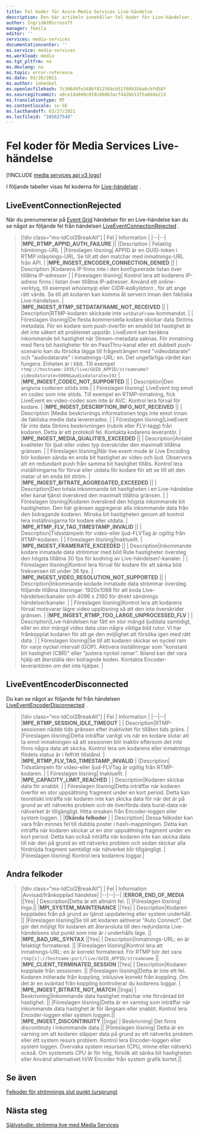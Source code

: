 ```yaml
---
title: Fel koder för Azure Media Services Live-händelse
description: Den här artikeln innehåller fel koder för Live-händelser.
author: IngridAtMicrosoft
manager: femila
editor: ''
services: media-services
documentationcenter: ''
ms.service: media-services
ms.workload: media
ms.tgt_pltfrm: na
ms.devlang: na
ms.topic: error-reference
ms.date: 03/26/2021
ms.author: inhenkel
ms.openlocfilehash: 7c30649fe3486f812569cb51f609356a6cbfd58f
ms.sourcegitcommit: a9ce1da049c019c86063acf442bb13f5a0dde213
ms.translationtype: MT
ms.contentlocale: sv-SE
ms.lasthandoff: 03/27/2021
ms.locfileid: "105627548"
---
```

# <a name="media-services-live-event-error-codes"></a>Fel koder för Media Services Live-händelse

[!INCLUDE [media services api v3 logo](./includes/v3-hr.md)]

I följande tabeller visas fel koderna för [Live-händelser](live-events-outputs-concept.md) .

## <a name="liveeventconnectionrejected"></a>LiveEventConnectionRejected

När du prenumererar på [Event Grid](../../event-grid/index.yml) händelser för en Live-händelse kan du se något av följande fel från händelsen [LiveEventConnectionRejected](monitoring/media-services-event-schemas.md\#liveeventconnectionrejected) .
> [!div class="mx-tdCol2BreakAll"]
>| Fel | Information |
>|--|--|
>|**MPE_RTMP_APPID_AUTH_FAILURE** ||
>|Description | Felaktig hämtnings-URL |
>|Föreslagen lösning| APPID är en GUID-token i RTMP inläsnings-URL. Se till att den matchar med inmatnings-URL från API. |
>|**MPE_INGEST_ENCODER_CONNECTION_DENIED** ||
>| Description |Kodarens IP finns inte i den konfigurerade listan över tillåtna IP-adresser |
>| Föreslagen lösning| Kontrol lera att kodarens IP-adress finns i listan över tillåtna IP-adresser. Använd ett online-verktyg, till exempel *whoismyip* eller *CIDR-kalkylatorn* , för att ange rätt värde.  Se till att kodaren kan komma åt servern innan den faktiska Live-händelsen. |
>|**MPE_INGEST_RTMP_SETDATAFRAME_NOT_RECEIVED** ||
>| Description|RTMP-kodaren skickade inte `setDataFrame` kommandot. |
>| Föreslagen lösning|De flesta kommersiella kodare skickar data Ströms metadata. För en kodare som push-överför en enskild bit hastighet är det inte säkert att problemet uppstår. LiveEvent kan beräkna inkommande bit hastighet när Stream-metadata saknas.  För inmatning med flera bit hastigheter för en PassThru-kanal eller ett dubbelt push-scenario kan du försöka lägga till frågesträngen med "videodatarate" och "audiodatarate" i inmatnings-URL: en. Det ungefärliga värdet kan fungera. Enheten är i kbit. Till exempel  `rtmp://hostname:1935/live/GUID_APPID/streamname?videodatarate=5000&audiodatarate=192` |
>|**MPE_INGEST_CODEC_NOT_SUPPORTED** ||
>| Description|Den angivna codecen stöds inte.|
>| Föreslagen lösning| LiveEvent tog emot en codec som inte stöds. Till exempel en RTMP-inmatning, fick LiveEvent en video-codec som inte är AVC.  Kontrol lera förval för kodare. |
>|**MPE_INGEST_DESCRIPTION_INFO_NOT_RECEIVED** ||
>| Description |Medie beskrivnings informationen togs inte emot innan de faktiska medie data levererades. |
>| Föreslagen lösning|LiveEvent får inte data Ströms beskrivningen (rubrik eller FLV-tagg) från kodaren. Detta är ett protokoll fel. Kontakta kodarens leverantör. |
>|**MPE_INGEST_MEDIA_QUALITIES_EXCEEDED** ||
>| Description|Antalet kvaliteter för ljud-eller video typ överskrider den maximalt tillåtna gränsen. |
>| Föreslagen lösning|När live event mode är Live Encoding bör kodaren sända en enda bit hastighet av video och ljud.  Observera att en redundant push från samma bit hastighet tillåts. Kontrol lera inställningarna för förval eller utdata för kodare för att se till att den matar ut en enda bit ström. |
>|**MPE_INGEST_BITRATE_AGGREGATED_EXCEEDED** ||
>| Description|Den totala inkommande bit hastigheten i en Live-händelse eller kanal tjänst överskred den maximalt tillåtna gränsen. |
>| Föreslagen lösning|Kodaren överskred den högsta inkommande bit hastigheten. Den här gränsen aggregerar alla inkommande data från den bidragande kodaren. Minska bit hastigheten genom att kontrol lera inställningarna för kodare eller utdata. |
>|**MPE_RTMP_FLV_TAG_TIMESTAMP_INVALID** ||
>| Description|Tidsstämpeln för video-eller ljud-FLVTag är ogiltig från RTMP-kodaren. |
>| Föreslagen lösning|Inaktuellt. |
>|**MPE_INGEST_FRAMERATE_EXCEEDED** ||
>| Description|Inkommande kodare inmatade data strömmar med bild Rute hastigheter översteg den högsta tillåtna 30 fps för kodning av Live-händelser/-kanaler. |
>| Föreslagen lösning|Kontrol lera förval för kodare för att sänka bild frekvensen till under 36 fps. |
>|**MPE_INGEST_VIDEO_RESOLUTION_NOT_SUPPORTED** ||
>| Description|Inkommande kodade inmatade data strömmar översteg följande tillåtna lösningar: 1920x1088 för att koda Live-händelser/kanaler och 4096 x 2160 för direkt sändnings händelser/kanaler. |
>| Föreslagen lösning|Kontrol lera att kodarens förval motsvarar lägre video upplösning så att den inte överskrider gränsen. |
>|**MPE_INGEST_RTMP_TOO_LARGE_UNPROCESSED_FLV** |
>| Description|Live-händelsen har fått en stor mängd ljuddata samtidigt, eller en stor mängd video data utan några viktiga bild rutor. Vi har frånkopplat kodaren för att ge den möjlighet att försöka igen med rätt data. |
>| Föreslagen lösning|Se till att kodaren skickar en nyckel ram för varje nyckel intervall (GOP).  Aktivera inställningar som "konstant bit hastighet (CBR)" eller "justera nyckel ramar". Ibland kan det vara hjälp att återställa den bidragnde koden. Kontakta Encoder-leverantören om det inte hjälper. |

## <a name="liveeventencoderdisconnected"></a>LiveEventEncoderDisconnected

Du kan se något av följande fel från händelsen [LiveEventEncoderDisconnected](monitoring/media-services-event-schemas.md\#liveeventencoderdisconnected) .

> [!div class="mx-tdCol2BreakAll"]
>| Fel | Information |
>|--|--|
>|**MPE_RTMP_SESSION_IDLE_TIMEOUT** |
>| Description|RTMP-sessionen nådde tids gränsen efter inaktivitet för tillåten tids gräns. |
>|Föreslagen lösning|Detta inträffar vanligt vis när en kodare slutar att ta emot inmatningen så att sessionen blir inaktiv eftersom det inte finns några data att skicka. Kontrol lera om kodarens eller inmatnings flödets status är i felfritt tillstånd. |
>|**MPE_RTMP_FLV_TAG_TIMESTAMP_INVALID** |
>|Description| Tidsstämpeln för video-eller ljud-FLVTag är ogiltig från RTMP-kodaren. |
>| Föreslagen lösning| Inaktuellt. |
>|**MPE_CAPACITY_LIMIT_REACHED** |
>| Description|Kodaren skickar data för snabbt. |
>| Föreslagen lösning|Detta inträffar när kodaren överför en stor uppsättning fragment under en kort period.  Detta kan teoretiskt inträffa när kodaren inte kan skicka data för när det är på grund av ett nätverks problem och de överförda data burst-data när nätverket är tillgängligt. Hitta orsaken från Encoder-loggen eller system loggen. |
>|**Okända felkoder** |
>| Description| Dessa felkoder kan vara från minnes fel till dubbla poster i hash-mappningen. Detta kan inträffa när kodaren skickar ut en stor uppsättning fragment under en kort period.  Detta kan också inträffa när kodaren inte kan skicka data till när den på grund av ett nätverks problem och sedan skickar alla fördröjda fragment samtidigt när nätverket blir tillgängligt. |
>|Föreslagen lösning| Kontrol lera kodarens loggar.|

## <a name="other-error-codes"></a>Andra felkoder

> [!div class="mx-tdCol2BreakAll"]
>| Fel | Information |Avvisad/frånkopplad händelse|
>|--|--|--|
>|**ERROR_END_OF_MEDIA** ||Yes|
>| Description|Detta är ett allmänt fel. ||
>|Föreslagen lösning| Inga.||
>|**MPI_SYSTEM_MAINTENANCE** ||Yes|
>| Description|Kodaren kopplades från på grund av tjänst uppdatering eller system underhåll. ||
>|Föreslagen lösning|Se till att kodaren aktiverar "Auto Connect". Det gör det möjligt för kodaren att återansluta till den redundanta Live-händelsens slut punkt som inte är i underhålls läge. ||
>|**MPE_BAD_URL_SYNTAX** ||Yes|
>| Description|Inmatnings-URL: en är felaktigt formaterad. ||
>|Föreslagen lösning|Kontrol lera att inmatnings-URL: en är korrekt formaterad. För RTMP bör det vara `rtmp[s]://hostname:port/live/GUID_APPID/streamname` ||
>|**MPE_CLIENT_TERMINATED_SESSION** ||Yes|
>| Description|Kodaren kopplade från sessionen.  ||
>|Föreslagen lösning|Detta är inte ett fel. Kodaren initierade från koppling, inklusive korrekt från koppling. Om det är en oväntad från koppling kontrollerar du kodarens loggar. |
>|**MPE_INGEST_BITRATE_NOT_MATCH** ||Inga|
>| Beskrivning|Inkommande data hastighet matchar inte förväntad bit hastighet. ||
>|Föreslagen lösning|Detta är en varning som inträffar när inkommande data hastighet är för långsam eller snabbt. Kontrol lera Encoder-loggen eller system loggen.||
>|**MPE_INGEST_DISCONTINUITY** ||Inga|
>| Beskrivning| Det finns discontinuty i inkommande data.||
>|Föreslagen lösning| Detta är en varning om att kodaren släpper data på grund av ett nätverks problem eller ett system resurs problem. Kontrol lera Encoder-loggen eller system loggen. Övervaka system resursen (CPU, minne eller nätverk) också. Om systemets CPU är för hög, försök att sänka bit hastigheten eller Använd alternativet H/W Encoder från system grafik kortet.||

## <a name="see-also"></a>Se även

[Felkoder för strömnings slut punkt (ursprung)](streaming-endpoint-error-codes.md)

## <a name="next-steps"></a>Nästa steg

[Självstudie: strömma live med Media Services](stream-live-tutorial-with-api.md)

